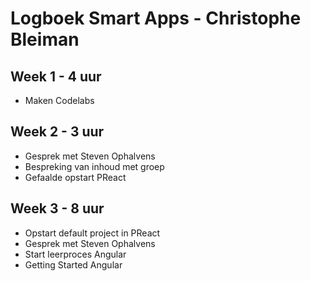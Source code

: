 # Logboek Smart Apps - Christophe Bleiman

## Week 1 - 4 uur
* Maken Codelabs

## Week 2 - 3 uur
* Gesprek met Steven Ophalvens
* Bespreking van inhoud met groep
* Gefaalde opstart PReact

## Week 3 - 8 uur
* Opstart default project in PReact
* Gesprek met Steven Ophalvens
* Start leerproces Angular
* Getting Started Angular


